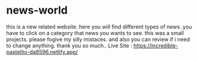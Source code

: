 # news-world
this is a new related website. here you will find different types of news .you have to click on a category that news you wants to see.
this was a small projects. please fogive my silly mistaces. and also you can review if i need to change anything. 
thank you so much..
Live Site : https://incredible-pastelito-da8596.netlify.app/
